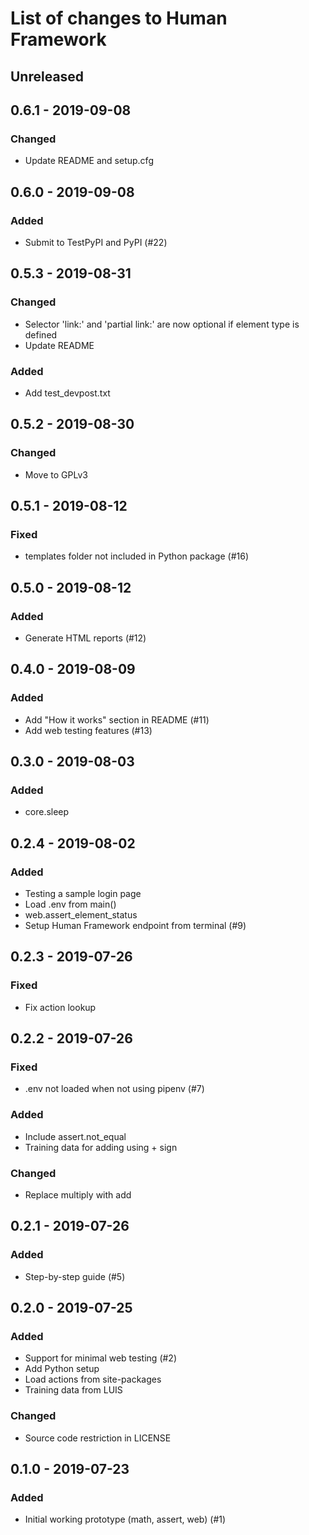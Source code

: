 # List of changes to Human Framework

## Unreleased

## 0.6.1 - 2019-09-08
### Changed
- Update README and setup.cfg

## 0.6.0 - 2019-09-08
### Added
- Submit to TestPyPI and PyPI (#22)

## 0.5.3 - 2019-08-31
### Changed
- Selector 'link:' and 'partial link:' are now optional if element type is defined
- Update README

### Added
- Add test_devpost.txt

## 0.5.2 - 2019-08-30
### Changed
- Move to GPLv3

## 0.5.1 - 2019-08-12
### Fixed
- templates folder not included in Python package (#16)

## 0.5.0 - 2019-08-12
### Added
- Generate HTML reports (#12)

## 0.4.0 - 2019-08-09
### Added
- Add "How it works" section in README (#11)
- Add web testing features (#13)

## 0.3.0 - 2019-08-03
### Added
- core.sleep

## 0.2.4 - 2019-08-02
### Added
- Testing a sample login page
- Load .env from main()
- web.assert_element_status
- Setup Human Framework endpoint from terminal (#9)

## 0.2.3 - 2019-07-26
### Fixed
- Fix action lookup

## 0.2.2 - 2019-07-26
### Fixed
- .env not loaded when not using pipenv (#7)

### Added 
- Include assert.not_equal
- Training data for adding using + sign

### Changed
- Replace multiply with add

## 0.2.1 - 2019-07-26
### Added
- Step-by-step guide (#5)

## 0.2.0 - 2019-07-25
### Added
- Support for minimal web testing (#2)
- Add Python setup
- Load actions from site-packages
- Training data from LUIS

### Changed
- Source code restriction in LICENSE

## 0.1.0 - 2019-07-23
### Added
- Initial working prototype (math, assert, web) (#1)
